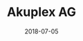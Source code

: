 ﻿---
title:          "Akuplex AG"
date:           "2018-07-05"
draft:          false
robotsExclude:  true
---

